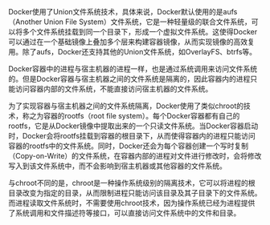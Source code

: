 Docker使用了Union文件系统技术，具体来说，Docker默认使用的是aufs（Another Union File System）文件系统，它是一种轻量级的联合文件系统，可以将多个文件系统挂载到同一个目录下，形成一个虚拟文件系统。这使得Docker可以通过在一个基础镜像上叠加多个层来构建容器镜像，从而实现镜像的高效复用。除了aufs，Docker还支持其他的Union文件系统，如OverlayFS、btrfs等。



Docker容器中的进程与宿主机器的进程一样，也是通过系统调用来访问文件系统的。但是Docker容器与宿主机器之间的文件系统是隔离的，因此容器内的进程只能访问容器内部的文件系统，不能直接访问宿主机器的文件系统。


为了实现容器与宿主机器之间的文件系统隔离，Docker使用了类似chroot的技术，称之为容器的rootfs（root file system）。每个Docker容器都有自己的rootfs，它是从Docker镜像中提取出来的一个只读文件系统。当Docker容器启动时，Docker会将rootfs挂载到容器的根目录下，从而使得容器内的进程只能访问容器的rootfs中的文件系统。同时，Docker还会为每个容器创建一个写时复制（Copy-on-Write）的文件系统，在容器内部的进程对文件进行修改时，会将修改写入到该文件系统中，而不会影响到宿主机器或其他容器的文件系统。




与chroot不同的是，chroot是一种操作系统级别的隔离技术，它可以将进程的根目录改变为指定的目录，从而限制进程只能访问该目录及其子目录下的文件系统。而进程读取文件系统时，不需要使用chroot技术，因为操作系统已经为进程提供了系统调用和文件描述符等接口，可以直接访问文件系统中的文件和目录。